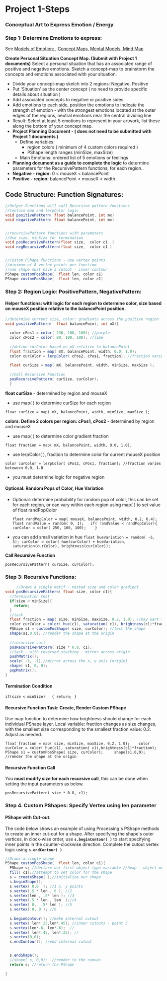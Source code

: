 # Project 1-Steps

### Conceptual Art to Express Emotion / Energy 

### **Step 1: Determine Emotions to express:**

See [Models of Emotion: ](modeling-emotions/), [Concept Maps](https://en.wikipedia.org/wiki/Concept_map), [Mental Models](https://en.wikipedia.org/wiki/Mental_model),[ Mind Map](https://en.wikipedia.org/wiki/Mind_map)

**Create Personal Situation Concept Map. \(Submit with Project 1 documents\)** Select a personal situation that has an associated range of positive and negative emotions. Sketch a concept-map to brainstorm the concepts and emotions associated with your situation.

* Divide your concept-map sketch into 2 regions:  Negative, Positive
* Put 'Situation' as the center concept \( no need to provide specific details about situation \)
* Add associated concepts to negative or positive sides
* Add emotions to each side, position the emotions to indicate the strength of emotion - with the strongest emotions located at the outer edges of the regions, neutral emotions near the central dividing line 
* Result: Select at least 5 emotions to represent in your artwork, list these along the bottom of your concept map.
* **Project Planning Document - \( does not need to be submitted with Project 1 documents \)**
  * Define variables: 
    * region colors \( minimum of 4 custom colors required \)
    * PShape length ranges \(minSize, maxSize\)
  * Main Emotions: ordered list of 5 emotions or feelings
*  **Planning document as a guide to complete the logic** to determine parameters for the RecursivePattern functions, for each region..
  * **Negative - region:**  0 &lt; mouseX &lt; balancePoint
  * **Positive - region:** balancePoint &lt; mouseX &lt; width

## Code Structure:  Function Signatures:

```java
//Helper Functions will call Recursive pattern functions
//Contain map and lerpColor logic
void positivePattern( float balancePoint, int mx)
void negativePattern( float balancePoint, int mx)


//recursivePattern functions with parameters
//Use size, minSize for termination 
void posRecursivePattern(float size,  color c1  )
void negRecursivePattern(float size,  color c1 )


//Custom PShape functions - use vertex points
//minimum of 8 vertex points per function
//one shape must have a cutout - inner contour
PShape customPosShape(  float len, color c1)
PShape customPosShape(  float len, color c1)
```

### **Step 2:  Region Logic: PositivePattern, NegativePattern:**   

#### **Helper functions: with logic for each region to determine color, size based on mouseX position relative to the balancePoint position.**

```java
//determine current size, color: gradients across the positive region
void positivePattern(  float balancePoint, int mX){
   
  color cPos1 = color( 230, 100, 100); //purple
  color cPos2 = color( 80, 100, 100); //lime
  
  //define curColor based on mX relative to balancePoint
  float fraction = map( mX, balancePoint, width, 0.0, 1.0);
  color curColor = lerpColor( cPos2, cPos1, fraction); //fraction varies beteween 0.0, 1.0
  
  float curSize = map( mX, balancePoint, width, minSize, maxSize );
  
  //Call Recursive Function
  posRecursivePattern( curSize, curColor);
  }
```

**float curSize** - determined by region and mouseX

* use map\( \) to determine curSize for each region

`float curSize = map( mX, balancePoint, width, minSize, maxSize );`

**colors:  Define 2 colors per region: cPos1, cPos2** - determined by region and mouseX

* use map\( \) to determine color gradient fraction

`float fraction = map( mX, balancePoint, width, 0.0, 1.0);` 

* use lerpColor\( \), fraction to determine color for current mouseX position

`color curColor = lerpColor( cPos2, cPos1, fraction); //fraction varies beteween 0.0, 1.0`

* you must determine logic for negative region

#### Optional: Random Pops of Color, Hue Variation 

* Optional:  determine probability for random pop of color, this can be set for each region, or can vary within each region using map\( \) to set value of float randPopColor

  `float randPopColor = map( mouseX, balancePoint, width, 0.2, 0.4);   
  float randValue = random( 0, 1);  
  if( randValue < randPopColor){  
       curColor = color( 250, 100, 100);   
  }` 

* you can add small variation in hue `float hueVariation = random( -5, 5); curColor = color( hue(curColor) + hueVariation, saturation(curColor), brightness(curColor));`

**Call Recursive Function**

`posRecursivePattern( curSize, curColor);`

###  **Step 3:  Recursive Functions:**

```java
     //Draws a single motif - nested size and color gradient
void posRecursivePattern( float size, color c1){
  //termination test
  if(size < minSize){
    return;
  }
  //task
  float fraction = map( size, minSize, maxSize, 0.2, 1.0); //may want to customize
  color curColor = color( hue(c1), saturation( c1), brightness(c1)*fraction);
  PShape s1 = customPosShape( size, curColor); //test the shape
  shape(s1,0,0); //render the shape at the origin
  
  //recursive call
  posRecursivePattern( size * 0.8, c1); 
  //task - with reversed stacking - mirror across origin
  pushMatrix();
  scale( -1, -1);//mirror across the x, y axis (origin)
  shape( s1, 0, 0);
  popMatrix();
}

```

#### Termination Condition

`if(size < minSize)  
{ return; }`

#### Recursive Function Task: Create, Render Custom PShape

Use map function to determine how brightness should change for each individual PShape layer.  Local variable: fraction changes as size changes, with the smallest size corresponding to the smallest fraction value: 0.2.  Adjust as needed.   

`float fraction = map( size, minSize, maxSize, 0.2, 1.0);   
color curColor = color( hue(c1), saturation( c1),brightness(c1)*fraction);   
PShape s1 = customPosShape( size, curColor);    
shape(s1,0,0); //render the shape at the origin`

#### Recursive Function Call

You **must modify  size for each recursive call**, this can be done when setting the input parameters as below. 

`posRecursivePattern( size * 0.8, c1);` 

### Step 4. Custom PShapes: Specify Vertex using len  parameter

#### PShape with Cut-out:  

The code below shows an example of using Processing's PShape methods to create an inner cut-out for a shape.  After specifying the shape's outer vertices, in clock-wise order, use **`s.beginContour( )`** to start specifying inner points in the counter-clockwise direction.  Complete the cutout vertex logic using **`s.endContour( )`**

```java
//Draws a single shape
PShape customPosShape(  float len, color c1){
  PShape s; //declare our first object-type variable //heap - object memory
  fill( c1);//attempt to set color for the shape
  s = createShape( );//initialize our shape
  s.beginShape();
  s.vertex( 0,0  ); //1 x, y points
  s.vertex(.5 * len , 0 ); //2
  s.vertex(len , .5* len ); //3
  s.vertex(.5 * len , len  );//4
  s.vertex( 0,  .5* len ); //5
  s.vertex( 0, 0 ); //6
  
  s.beginContour(); //make internal cutout 
  s.vertex( len*.25,len*.45); //inner cutouts - point 5
  s.vertex(len*.6, len*.6);  // 
  s.vertex( len*.45, len*.25); // 
  s.vertex(0,0);
  s.endContour(); //end internal cutout

  
  s.endShape();
  //shape( s, 0,0);  //render to the canvas
  return s; //return the PShape
  
}
```

